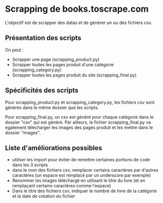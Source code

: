 # Scrapping de books.toscrape.com
L'objectif est de scrapper des datas et de générer un ou des fichiers csv.

## Présentation des scripts
On peut :
- Scrapper une page (scrapping_product.py)
- Scrapper toutes les pages produit d'une catégorie (scrapping_category.py)
- Scrapper toutes les pages produit du site (scrapping_final.py)

## Spécificités des scripts
Pour scrapping_product.py et scrapping_category.py, les fichiers csv sont générés dans le même dossier que les scripts.

Pour scrapping_final.py, un csv est généré pour chaque catégorie dans le dossier "csv" qui est généré.
Par ailleurs, le fichier scrapping_final.py va egalement télécharger les images des pages produit et les mettre dans le dossier "images".

## Liste d'améliorations possibles

- utiliser les import pour éviter de remettre certaines portions de code dans les 3 scripts
- dans le nom des fichiers csv, remplacer certains caractères par d'autres caractères (un espace est remplacé par un underscore par exemple)
- Renommer les images téléchargé en utilisant le titre du livre (et en remplaçant certains caractères comme l'espace)
- Dans le titre des fichiers csv, indiquer le nombre de livre de la catégorie et la date de création du fichier